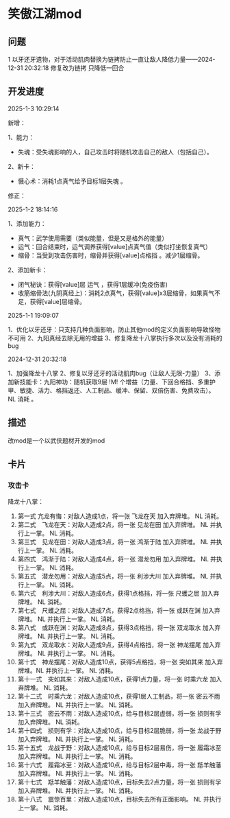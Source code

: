 # 笑傲江湖mod

## 问题

1 以牙还牙遗物，对于活动肌肉替换为链拷防止一直让敌人降低力量——2024-12-31 20:32:18 修复改为链拷 只降低一回合

## 开发进度

2025-1-3 10:29:14

新增：

1、能力：

* 失魂：受失魂影响的人，自己攻击时将随机攻击自己的敌人（包括自己）。

2、新卡：

* 慑心术：消耗1点真气给予目标1层失魂 。

修正：


2025-1-2 18:14:16

1、添加能力：

* 真气：武学使用需要（类似能量，但是又是格外的能量）
* 运气：回合结束时，运气调养获得[value]点真气值（类似打坐恢复真气）
* 缩骨：当受到攻击伤害时，缩骨并获得[value]点格挡 。减少1层缩骨。

2、添加新卡：

* 闭气秘诀：获得[value]层 运气 ，获得1层缓冲(免疫伤害)
* 收筋缩骨法(九阴真经上)：消耗2点真气，获得[value]x3层缩骨，如果真气不足，获得[value]层缩骨。

2025-1-1 19:09:07

1、优化以牙还牙：只支持几种负面影响，防止其他mod的定义负面影响导致怪物不可用
2、九阳真经去除无用的增益
3、修复降龙十八掌执行多次以及没有消耗的bug

2024-12-31 20:32:18

1、加强降龙十八掌
2、修复以牙还牙的活动肌肉bug（让敌人无限-力量）
3、添加新技能卡：九阳神功：随机获取9层 !M! 个增益（力量、下回合格挡、多重护甲、敏捷、活力、格挡返还、人工制品、缓冲、保留、双倍伤害、免费攻击）。 NL 消耗 。

## 描述
改mod是一个以武侠题材开发的mod

## 卡片

### 攻击卡

降龙十八掌：

1. 第一式  亢龙有悔：对敌人造成1点，将一张 飞龙在天 加入弃牌堆。 NL 消耗。
2. 第二式　飞龙在天：对敌人造成2点，将一张 见龙在田 加入弃牌堆。 NL 并执行上一掌。 NL 消耗。
3. 第三式　见龙在田：对敌人造成3点，将一张 鸿渐于陆 加入弃牌堆。 NL 并执行上一掌。 NL 消耗。
4. 第四式　鸿渐于陆：对敌人造成4点，将一张 潜龙勿用 加入弃牌堆。 NL 并执行上一掌。 NL 消耗。
5. 第五式　潜龙勿用：对敌人造成5点，将一张 利涉大川 加入弃牌堆。 NL 并执行上一掌。 NL 消耗。
6. 第六式　利涉大川：对敌人造成6点，获得1点格挡，将一张 尺蠖之屈 加入弃牌堆。 NL 消耗。
7. 第七式　尺蠖之屈：对敌人造成7点，获得2点格挡，将一张 或跃在渊 加入弃牌堆。 NL 并执行上一掌。 NL 消耗。
8. 第八式　或跃在渊：对敌人造成8点，获得3点格挡，将一张 双龙取水 加入弃牌堆。 NL 并执行上一掌。 NL 消耗。
9. 第九式　双龙取水：对敌人造成9点，获得4点格挡，将一张 神龙摆尾 加入弃牌堆。 NL 并执行上一掌。 NL 消耗。
10. 第十式　神龙摆尾：对敌人造成10点，获得5点格挡，将一张 突如其来 加入弃牌堆。NL 并执行上一掌。 NL 消耗。
11. 第十一式　突如其来：对敌人造成10点，获得1点力量，将一张 时乘六龙 加入弃牌堆。 NL 消耗。
12. 第十二式　时乘六龙：对敌人造成10点，获得1层人工制品，将一张 密云不雨 加入弃牌堆。 NL 并执行上一掌。 NL 消耗。
13. 第十三式　密云不雨：对敌人造成10点，给与目标2层虚弱，将一张 损则有孚 加入弃牌堆。  NL 消耗。
14. 第十四式　损则有孚：对敌人造成10点，给与目标2层脆弱，将一张 龙战于野 加入弃牌堆。 NL 并执行上一掌。 NL 消耗。
15. 第十五式　龙战于野：对敌人造成10点，给与目标2层易伤，将一张 履霜冰至 加入弃牌堆。 NL 并执行上一掌。 NL 消耗。
16. 第十六式　履霜冰至：对敌人造成10点，给与目标2层中毒，将一张 羝羊触藩 加入弃牌堆。 NL 并执行上一掌。 NL 消耗。
17. 第十七式　羝羊触藩：对敌人造成10点，目标失去2点力量，将一张 损则有孚 加入弃牌堆。 NL 并执行上一掌。 NL 消耗。
18. 第十八式　震惊百里：对敌人造成10点，目标失去所有正面影响。 NL 并执行上一掌。 NL 消耗。
